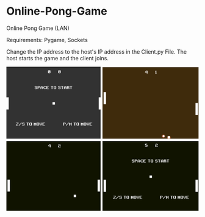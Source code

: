 # Online-Pong-Game
Online Pong Game (LAN)

Requirements: Pygame, Sockets

Change the IP address to the host's IP address in the Client.py File.
The host starts the game and the client joins.

![Alt text](./images/demo.png)
